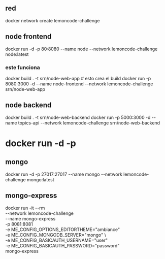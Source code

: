 ## red

docker network create lemoncode-challenge

## node frontend

docker run -d -p 80:8080 --name node --network lemoncode-challenge node:latest

### este funciona

docker build . -t srn/node-web-app # esto crea el build
docker run -p 8080:3000 -d --name node-frontend --network lemoncode-challenge srn/node-web-app

## node backend

docker build . -t srn/node-web-backend
docker run -p 5000:3000 -d --name topics-api --network lemoncode-challenge srn/node-web-backend

# docker run -d -p

## mongo

docker run -d -p 27017:27017 --name mongo --network lemoncode-challenge mongo:latest

## mongo-express

docker run -it --rm \
 --network lemoncode-challenge \
 --name mongo-express \
 -p 8081:8081 \
 -e ME_CONFIG_OPTIONS_EDITORTHEME="ambiance" \
 -e ME_CONFIG_MONGODB_SERVER="mongo" \  
 -e ME_CONFIG_BASICAUTH_USERNAME="user" \
 -e ME_CONFIG_BASICAUTH_PASSWORD="password" \
 mongo-express
